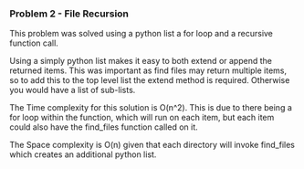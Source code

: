 ### Problem 2 - File Recursion

This problem was solved using a python list a for loop and a recursive function call. 

Using a simply python list makes it easy to both extend or append the returned items. 
This was important as find files may return multiple items, so to add this to the top level list the extend method is required. 
Otherwise you would have a list of sub-lists. 

The Time complexity for this solution is O(n^2). This is due to there being a for loop within the function, which will run on each item,
but each item could also have the find_files function called on it. 

The Space complexity is O(n) given that each directory will invoke find_files which creates an additional python list. 
